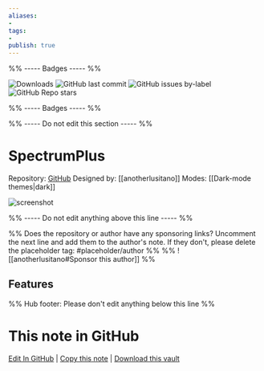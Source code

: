 ```yaml
---
aliases:
- 
tags: 
- 
publish: true
---
```


%% ----- Badges ----- %%

![Downloads](https://img.shields.io/badge/downloads-605-573E7A?style=for-the-badge&logo=)
![GitHub last commit](https://img.shields.io/github/last-commit/anotherlusitano/SpectrumPlus?color=573E7A&label=last%20update&logo=github&style=for-the-badge)
![GitHub issues by-label](https://img.shields.io/github/issues/anotherlusitano/SpectrumPlus/help%20wanted?color=573E7A&logo=github&style=for-the-badge) 
![GitHub Repo stars](https://img.shields.io/github/stars/anotherlusitano/SpectrumPlus?color=573E7A&logo=github&style=for-the-badge)

%% ----- Badges ----- %%

%% ----- Do not edit this section ----- %%

# SpectrumPlus

Repository: [GitHub](https://github.com/anotherlusitano/SpectrumPlus)
Designed by: [[anotherlusitano]]
Modes: [[Dark-mode themes|dark]]



![screenshot](https://github.com/anotherlusitano/SpectrumPlus/raw/HEAD/SpectrumPlusStorePreview.png)

%% ----- Do not edit anything above this line ----- %% 

%% Does the repository or author have any sponsoring links? Uncomment the next line and add them to the author's note. If they don't, please delete the placeholder tag: #placeholder/author %%
%% ![[anotherlusitano#Sponsor this author]] %%


## Features



%% Hub footer: Please don't edit anything below this line %%

# This note in GitHub

<span class="git-footer">[Edit In GitHub](https://github.dev/obsidian-community/obsidian-hub/blob/main/02%20-%20Community%20Expansions/02.05%20All%20Community%20Expansions/Themes/SpectrumPlus.md "git-hub-edit-note") | [Copy this note](https://raw.githubusercontent.com/obsidian-community/obsidian-hub/main/02%20-%20Community%20Expansions/02.05%20All%20Community%20Expansions/Themes/SpectrumPlus.md "git-hub-copy-note") | [Download this vault](https://github.com/obsidian-community/obsidian-hub/archive/refs/heads/main.zip "git-hub-download-vault") </span>
